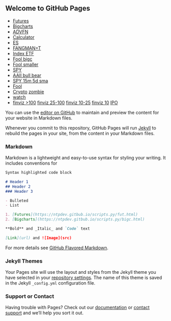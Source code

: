 ## Welcome to GitHub Pages
- [Futures](fut.html)
- [Bigcharts](bigc.html)
- [ADVFN](adv.html)
- [Calculator](tgt.html)
- [ES](https://www.barchart.com/futures/quotes/ES*0/technical-chart?plot=CANDLE&volume=contract&data=I:30&density=X&pricesOn=0&asPctChange=0&logscale=0&im=30&indicators=SMA(40);SMACD(3,10,16)&sym=ESU22&grid=1&height=375&studyheight=100&timeframe=4%20Months)
- [FANGMAN+T](https://stockcharts.com/freecharts/candleglance.html?META,AAPL,NVDA,GOOG,MSFT,AMZN,NFLX,TSLA,XLK)
- [Index ETF](https://stockcharts.com/freecharts/candleglance.html?SPY,QQQ,DIA,IWM,TLT,JNK,GLD,XLK,XLY,XLF,$GBPUSD,$EURUSD)
- [Fool bigc](bigcf.html)
- [Fool smaller](bigcfs.html)
- [SPY](https://schrts.co/RpjzJZVk)
- [AAII bull bear](https://schrts.co/kfTVkXkg)
- [SPY 15m 5d sma](https://www.barchart.com/etfs-funds/quotes/SPY/technical-chart?plot=CANDLE&volume=total&data=I:15&density=M60&pricesOn=0&asPctChange=0&logscale=0&im=15&indicators=SMA(130);DASH(450.53,wk)&sym=SPY&grid=1&height=375&studyheight=100)
- [Fool](https://stockcharts.com/freecharts/candleglance.html?meli,crwd,anet,prct,snow,ttd,abnb,stem,arry,veev,swav,extr)
- [Crypto](https://stockcharts.com/freecharts/candleglance.html?ARBK,COIN,MARA,MSTR,RIOT,SQ,$BTCUSD,$ETHUSD,$ADAUSD,$SOLUSD,$DOTUSD) [zombie](https://stockcharts.com/freecharts/candleglance.html?dash,snap,shak,uber,tlry,cvna,hood,bynd,chwy,afrm,rivn,pton)
- [watch](watch.html)
- [finviz >100](https://finviz.com/screener.ashx?v=211&t=AAPL,MSFT,GOOGL,AMZN,META,NVDA,TSLA,ASML,PYPL,NFLX,NOW,XLK&o=-low52w) [finviz 25-100](https://finviz.com/screener.ashx?v=211&t=team,snow,snps,meli,crwd,sq,shop,wday,ftnt,anet,ddog,dxcm,ilmn,veev,ttd,vrtx,abnb&o=-low52w) [finviz 10-25](https://finviz.com/screener.ashx?v=211&t=zm,zs,payc,spot,ttwo,hubs,tyl,pins,u,twlo,docu,path,roku,swav,axon&o=-low52w) [finviz 10](https://finviz.com/screener.ashx?v=211&t=masi,cflt,cgnx,iivi,txrh,docn,appn,vrns,upst,lmnd,fvrr,mttr,sfix,brze,om&o=-low52w) [IPO](https://finviz.com/screener.ashx?v=211&t=ALGM,GFS,ASX,PWSC,VERX,RBLX,INMD,EXTR,ROIV,ARRY,MAXN,SHLS,NOVA,PACB,EXAS,STEM&o=-rsi)

You can use the [editor on GitHub](https://github.com/ntpdev/scripts.py/edit/gh-pages/index.md) to maintain and preview the content for your website in Markdown files.

Whenever you commit to this repository, GitHub Pages will run [Jekyll](https://jekyllrb.com/) to rebuild the pages in your site, from the content in your Markdown files.

### Markdown

Markdown is a lightweight and easy-to-use syntax for styling your writing. It includes conventions for

```markdown
Syntax highlighted code block

# Header 1
## Header 2
### Header 3

- Bulleted
- List

1. [Futures](https://ntpdev.gitbub.io/scripts.py/fut.html)
2. [Bigcharts](https://ntpdev.gitbub.io/scripts.py/bigc.html)

**Bold** and _Italic_ and `Code` text

[Link](url) and ![Image](src)
```

For more details see [GitHub Flavored Markdown](https://guides.github.com/features/mastering-markdown/).

### Jekyll Themes

Your Pages site will use the layout and styles from the Jekyll theme you have selected in your [repository settings](https://github.com/ntpdev/scripts.py/settings/pages). The name of this theme is saved in the Jekyll `_config.yml` configuration file.

### Support or Contact

Having trouble with Pages? Check out our [documentation](https://docs.github.com/categories/github-pages-basics/) or [contact support](https://support.github.com/contact) and we’ll help you sort it out.
